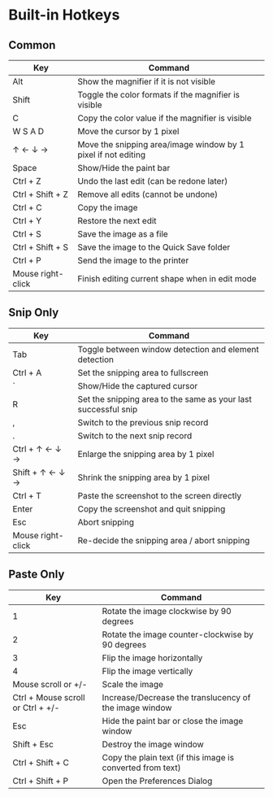 # Built-in Hotkeys

## Common

| Key | Command |
| --- | --- |
| Alt | Show the magnifier if it is not visible |
| Shift | Toggle the color formats if the magnifier is visible |
| C | Copy the color value if the magnifier is visible |
| W S A D | Move the cursor by 1 pixel |
| ↑ ← ↓ → | Move the snipping area/image window by 1 pixel if not editing |
| Space | Show/Hide the paint bar |
| Ctrl + Z | Undo the last edit (can be redone later) |
| Ctrl + Shift + Z | Remove all edits (cannot be undone) |
| Ctrl + C | Copy the image |
| Ctrl + Y | Restore the next edit |
| Ctrl + S | Save the image as a file |
| Ctrl + Shift + S | Save the image to the Quick Save folder |
| Ctrl + P | Send the image to the printer |
| Mouse right-click | Finish editing current shape when in edit mode |

## Snip Only

| Key | Command |
| --- | --- |
| Tab | Toggle between window detection and element detection |
| Ctrl + A | Set the snipping area to fullscreen |
| ` | Show/Hide the captured cursor |
| R | Set the snipping area to the same as your last successful snip |
| , | Switch to the previous snip record |
| . | Switch to the next snip record |
| Ctrl + ↑ ← ↓ → | Enlarge the snipping area by 1 pixel |
| Shift + ↑ ← ↓ → | Shrink the snipping area by 1 pixel |
| Ctrl + T | Paste the screenshot to the screen directly |
| Enter | Copy the screenshot and quit snipping |
| Esc | Abort snipping |
| Mouse right-click | Re-decide the snipping area / abort snipping |

## Paste Only

| Key | Command |
| --- | --- |
| 1 | Rotate the image clockwise by 90 degrees |
| 2 | Rotate the image counter-clockwise by 90 degrees |
| 3 | Flip the image horizontally |
| 4 | Flip the image vertically |
| Mouse scroll or +/- | Scale the image |
| Ctrl + Mouse scroll or Ctrl + +/- | Increase/Decrease the translucency of the image window |
| Esc | Hide the paint bar or close the image window |
| Shift + Esc | Destroy the image window |
| Ctrl + Shift + C | Copy the plain text (if this image is converted from text) |
| Ctrl + Shift + P | Open the Preferences Dialog |